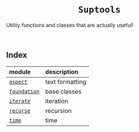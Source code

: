 <h1 align="center"> <code> Suptools </code> </h1>

Utility functions and classes that are actually useful!


<br>


## Index

| module | description |
| :----- | :---------- |
| [`aspect`](aspect.py) | text formatting |
| [`foundation`](foundation.py) | base classes |
| [`iterate`](iterate.py) | iteration |
| [`recurse`](recurse.py) | recursion |
| [`time`](time.py) | time |
